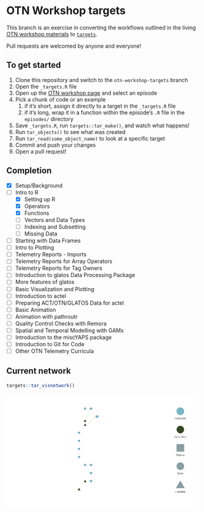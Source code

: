 
<!-- README.md is generated from README.Rmd. Please edit that file -->

# OTN Workshop targets

This branch is an exercise in converting the workflows outlined in the
living [OTN workshop
materials](https://ocean-tracking-network.github.io/otn-workshop-base/)
to [`targets`](https://docs.ropensci.org/targets/).

Pull requests are welcomed by anyone and everyone!

## To get started

1.  Clone this repository and switch to the `otn-workshop-targets`
    branch
2.  Open the `_targets.R` file
3.  Open up the [OTN workshop
    page](https://ocean-tracking-network.github.io/otn-workshop-base/)
    and select an episode
4.  Pick a chunk of code or an example
    1.  if it’s short, assign it directly to a target in the
        `_targets.R` file
    2.  if it’s long, wrap it in a function within the episode’s `.R`
        file in the `episodes/` directory
5.  Save `_targets.R`, run `targets::tar_make()`, and watch what
    happens!
6.  Run `tar_objects()` to see what was created
7.  Run `tar_read(some_object_name)` to look at a specific target
8.  Commit and push your changes
9.  Open a pull request!

## Completion

- [x] Setup/Background
- [ ] Intro to R
  - [x] Setting up R
  - [x] Operators
  - [x] Functions
  - [ ] Vectors and Data Types
  - [ ] Indexing and Subsetting
  - [ ] Missing Data
- [ ] Starting with Data Frames
- [ ] Intro to Plotting
- [ ] Telemetry Reports - Imports
- [ ] Telemetry Reports for Array Operators
- [ ] Telemetry Reports for Tag Owners
- [ ] Introduction to glatos Data Processing Package
- [ ] More features of glatos
- [ ] Basic Visualization and Plotting
- [ ] Introduction to actel
- [ ] Preparing ACT/OTN/GLATOS Data for actel
- [ ] Basic Animation
- [ ] Animation with pathroutr
- [ ] Quality Control Checks with Remora
- [ ] Spatial and Temporal Modelling with GAMs
- [ ] Introduction to the miscYAPS package
- [ ] Introduction to Git for Code
- [ ] Other OTN Telemetry Curricula

## Current network

``` r
targets::tar_visnetwork()
```

![](README_files/figure-gfm/unnamed-chunk-2-1.png)<!-- -->
